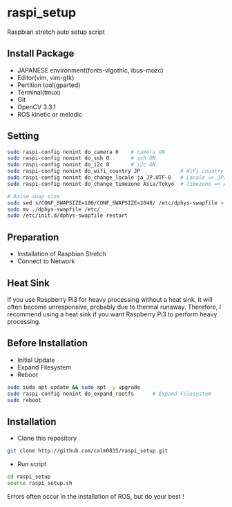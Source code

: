 # raspi_setup
Raspbian stretch auto setup script

## Install Package
- JAPANESE environment(fonts-vlgothic, ibus-mozc)
- Editor(vim, vim-gtk)
- Pertition tool(gparted)
- Terminal(tmux)
- Git
- OpenCV 3.3.1
- ROS kinetic or melodic

## Setting
```bash
sudo raspi-config nonint do_camera 0    # camera ON
sudo raspi-config nonint do_ssh 0       # ssh ON
sudo raspi-config nonint do_i2c 0       # i2c ON
sudo raspi-config nonint do_wifi_country JP             # WiFi country => JP
sudo raspi-config nonint do_change_locale ja_JP.UTF-8   # Locale => JP/UTF-8
sudo raspi-config nonint do_change_timezone Asia/Tokyo  # Timezone => Asia/Tokyo

# Raise swap size
sudo sed s/CONF_SWAPSIZE=100/CONF_SWAPSIZE=2048/ /etc/dphys-swapfile > ./dphys-swapfile
sudo mv ./dphys-swapfile /etc/
sudo /etc/init.d/dphys-swapfile restart
```

## Preparation
- Installation of Raspbian Stretch
- Connect to Network

## Heat Sink
If you use Raspberry Pi3 for heavy processing without a heat sink, it will often become unresponsive, probably due to thermal runaway.
Therefore, I recommend using a heat sink if you want Raspberry Pi3 to perform heavy processing.

## Before Installation
- Initial Update
- Expand Filesystem
- Reboot
```bash
sudo sudo apt update && sudo apt -y upgrade
sudo raspi-config nonint do_expand_rootfs      # Expand Filesystem
sudo reboot
```

## Installation
- Clone this repository
```bash
git clone http://github.com/calm0815/raspi_setup.git
```

- Run script
```bash
cd raspi_setup
source raspi_setup.sh
```

Errors often occur in the installation of ROS, but do your best !
